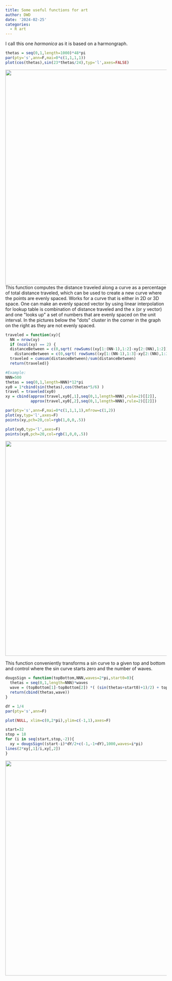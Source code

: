 ```yaml
---
title: Some useful functions for art
author: DWD
date: '2024-02-25'
categories:
  - R art
---
```


I call this one _harmonica_ as it is based on a harmongraph.

```r
thetas = seq(0,1,length=1000)*48*pi
par(pty='s',ann=F,mai=0*c(1,1,1,1))
plot(cos(thetas),sin(23*thetas/24),typ='l',axes=FALSE)
```

<img src="{{< blogdown/postref >}}index_files/figure-html/unnamed-chunk-1-1.png" width="672" />
This function computes the distance traveled along a curve as a percentage of total distance traveled, which can be used to create a new curve where the points are evenly spaced.  Works for a curve that is either in 2D or 3D space. One can make an evenly spaced vector by using linear interpolation for lookup table is combination of distance traveled and the x (or y vector) and one "looks up" a set of numbers that are evenly spaced on the unit interval.  In the pictures below the "dots" cluster in the corner in the graph on the right as they are not evenly spaced.

```r
traveled = function(xy){
  NN = nrow(xy)
  if (ncol(xy) == 2) {
  distanceBetween = c(0,sqrt( rowSums((xy[1:(NN-1),1:2]-xy[2:(NN),1:2])^2 ))) } else {
    distanceBetween = c(0,sqrt( rowSums((xy[1:(NN-1),1:3]-xy[2:(NN),1:3])^2 ))) }
  traveled = cumsum(distanceBetween)/sum(distanceBetween)
  return(traveled)}

#Example:
NNN=500
thetas = seq(0,1,length=NNN)*12*pi
xy0 = 1*cbind(sin(thetas),cos(thetas*5/6) )
travel = traveled(xy0)
xy = cbind(approx(travel,xy0[,1],seq(0,1,length=NNN),rule=2)[[2]],
           approx(travel,xy0[,2],seq(0,1,length=NNN),rule=2)[[2]])

par(pty='s',ann=F,mai=0*c(1,1,1,1),mfrow=c(1,2))
plot(xy,typ='l',axes=F)
points(xy,pch=20,col=rgb(1,0,0,.5))

plot(xy0,typ='l',axes=F)
points(xy0,pch=20,col=rgb(1,0,0,.5))
```

<img src="{{< blogdown/postref >}}index_files/figure-html/unnamed-chunk-2-1.png" width="672" />


This function conveniently transforms a sin curve to a given top and bottom and control where the sin curve starts zero and the number of waves.  


```r
dougsSign = function(topBottom,NNN,waves=2*pi,start0=0){
  thetas = seq(0,1,length=NNN)*waves
  wave = (topBottom[1]-topBottom[2]) *( (sin(thetas+start0)+1)/2) + topBottom[2]
  return(cbind(thetas,wave))
}

dY = 1/4
par(pty='s',ann=F)

plot(NULL, xlim=c(0,2*pi),ylim=c(-1,1),axes=F)

start=32
stop = 18
for (i in seq(start,stop,-2)){
  xy = dougsSign((start-i)*dY/2+c(-1,-1+dY),1000,waves=i*pi)
lines(2*xy[,1]/i,xy[,2])
}
```

<img src="{{< blogdown/postref >}}index_files/figure-html/unnamed-chunk-3-1.png" width="672" />

